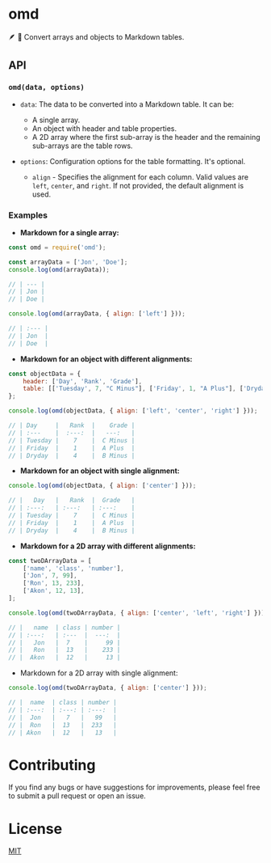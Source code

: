 # omd

:feather: :feet: Convert arrays and objects to Markdown tables.

## API

### `omd(data, options)`

- `data`: The data to be converted into a Markdown table. It can be:
    - A single array.
    - An object with header and table properties.
    - A 2D array where the first sub-array is the header and the remaining sub-arrays are the table rows.

- `options`: Configuration options for the table formatting. It's optional.
    - `align` - Specifies the alignment for each column. Valid values are `left`, `center`, and `right`. If not provided, the default alignment is used.


### Examples

- __Markdown for a single array:__

```js
const omd = require('omd');

const arrayData = ['Jon', 'Doe'];
console.log(omd(arrayData));

// | --- |
// | Jon |
// | Doe |
```

```js
console.log(omd(arrayData, { align: ['left'] }));

// | :--- |
// | Jon  |
// | Doe  |
```

- __Markdown for an object with different alignments:__

```js
const objectData = {
    header: ['Day', 'Rank', 'Grade'],
    table: [['Tuesday', 7, "C Minus"], ['Friday', 1, "A Plus"], ['Dryday', 4, "B Minus"]],
};

console.log(omd(objectData, { align: ['left', 'center', 'right'] }));

// | Day     |   Rank  |    Grade |
// | :---    |  :---:  |   ---:   |
// | Tuesday |    7    |  C Minus |
// | Friday  |    1    |  A Plus  |
// | Dryday  |    4    |  B Minus |
```

- __Markdown for an object with single alignment:__

```js
console.log(omd(objectData, { align: ['center'] }));

// |   Day   |   Rank  |  Grade   |
// | :---:   | :---:   | :---:    |
// | Tuesday |    7    |  C Minus |
// | Friday  |    1    |  A Plus  |
// | Dryday  |    4    |  B Minus |
```

- __Markdown for a 2D array with different alignments:__

```js
const twoDArrayData = [
    ['name', 'class', 'number'],
    ['Jon', 7, 99],
    ['Ron', 13, 233],
    ['Akon', 12, 13],
];

console.log(omd(twoDArrayData, { align: ['center', 'left', 'right'] }));

// |   name  | class | number |
// | :---:   | :---  |  ---:  |
// |   Jon   |  7    |     99 |
// |   Ron   |  13   |    233 |
// |  Akon   |  12   |     13 |
```

- Markdown for a 2D array with single alignment:

```js
console.log(omd(twoDArrayData, { align: ['center'] }));

// |  name  | class | number |
// | :---:  | :---: | :---:  |
// |  Jon   |   7   |   99   |
// |  Ron   |  13   |  233   |
// | Akon   |  12   |   13   |
```

# Contributing
If you find any bugs or have suggestions for improvements, please feel free to submit a pull request or open an issue.

# License

[MIT](LICENSE)
